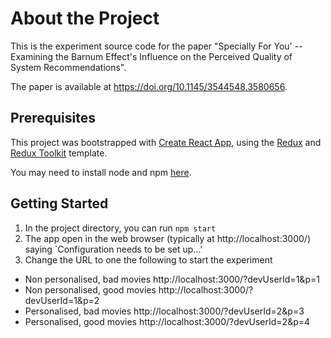 # About the Project
This is the experiment source code for the paper "Specially For You' -- Examining the Barnum Effect's Influence on the Perceived Quality of System Recommendations".

The paper is available at https://doi.org/10.1145/3544548.3580656.


## Prerequisites
This project was bootstrapped with [Create React App](https://github.com/facebook/create-react-app), using the [Redux](https://redux.js.org/) and [Redux Toolkit](https://redux-toolkit.js.org/) template.

You may need to install node and npm [here](https://docs.npmjs.com/downloading-and-installing-node-js-and-npm).

## Getting Started
1. In the project directory, you can run `npm start`
2. The app open in the web browser (typically at http://localhost:3000/) saying `Configuration needs to be set up...'
3. Change the URL to one the following to start the experiment
- Non personalised, bad movies	http://localhost:3000/?devUserId=1&p=1
- Non personalised, good movies	http://localhost:3000/?devUserId=1&p=2
- Personalised, bad movies	http://localhost:3000/?devUserId=2&p=3
- Personalised, good movies	http://localhost:3000/?devUserId=2&p=4